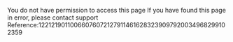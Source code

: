 You do not have permission to access this page If you have found this page in error, please contact support Reference:122121901100660760721279114616283239097920034968299102359